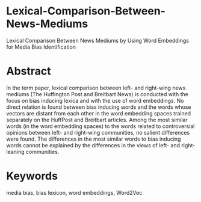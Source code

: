 # Lexical-Comparison-Between-News-Mediums
Lexical Comparison Between News Mediums by Using Word Embeddings for Media Bias Identification

# Abstract
In the term paper, lexical comparison between left- and right-wing news mediums (The Huffington Post and Breitbart News) is conducted with the focus on bias inducing lexica and with the use of word embeddings. No direct relation is found between bias inducing words and the words whose vectors are distant from each other in the word embedding spaces trained separately on the HuffPost and Breitbart articles. Among the most similar words (in the word embedding spaces) to the words related to controversial opinions between left- and right-wing communities, no salient differences were found. The differences in the most similar words to bias inducing words cannot be explained by the differences in the views of left- and right-leaning communities.

# Keywords
media bias, bias lexicon, word embeddings, Word2Vec
